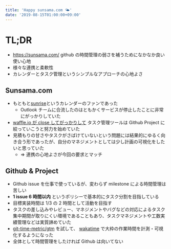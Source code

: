 ```yaml
---
title: 'Happy sunsama.com 🌤️'
date: '2019-08-15T01:00:00+09:00'
---
```


# TL;DR

- <https://sunsama.com/> github の時間管理の弱さを補うためになかなか良い使い心地
- 様々な連携と柔軟性
- カレンダーとタスク管理というシンプルなアプローチの心地よさ

## Sunsama.com

- もともと[sunrise](https://blog.sunrise.am/post/144196642739/its-almost-time-to-say-goodbye)というカレンダーのファンであった
  - Outlook
    チームに合流したのはともかくサービスが停止したことに非常にがっかりしていた
- [waffle.io が close してがっかりして](https://9renpoto.netlify.com/2019/05/26/goodbye-waffle-io/)
  タスク管理ツールは Github Project に絞っていこうと努力を始めていた
- 見積もりの甘さやタスクがさばけていないという問題には結果的にゆるく向き合う形であったが、自分のマネジメントとしては少し計画の可視化をしたいと思っていた
  - => 連携の心地よさが今回の要求とマッチ

## Github & Project

- Github issue を仕事で使っているが、変わらず milestone による時間管理は苦しい
- **1 issue 6 時間以内** というポリシーで基本的にタスク分割を目指している
- 目標実装時間は 1/3 の 2 時間として活動を目指す
- タスクの差し込みやレビュー、マネジメントやバグなどの対応によるタスク集中期間が取りにくい環境であることもあり、タスクマネジメントや工数実績管理などは実質諦めていた
- [git-time-metric/gtm](https://github.com/git-time-metric/gtm) を試して、
  [wakatime](https://wakatime.com/@9renpoto)
  で大枠の作業時間を計測・可視化するようになった
- 全体として時間管理をしたければ Github は向いてない
